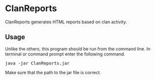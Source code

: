 # ClanReports

ClanReports generates HTML reports based on clan activity.

## Usage

Unlike the others, this program should be run from the command line. In terminal or command prompt enter the following command.
<pre>java -jar ClanReports.jar</pre>

Make sure that the path to the jar file is correct.
